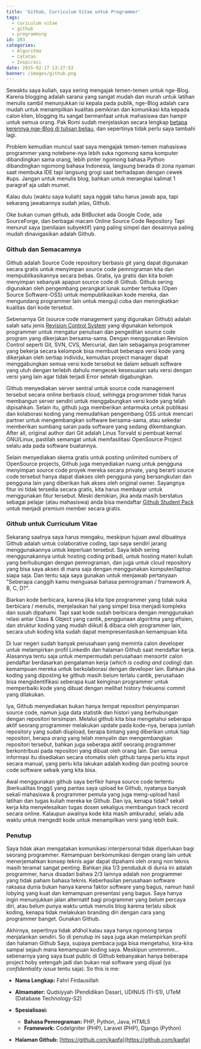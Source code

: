 ```yaml
---
title: 'Github, Curriculum Vitae untuk Programmer'
tags:
  - curiculum vitae
  - github
  - programming
id: 203
categories:
  - Algoritma
  - Catatan
  - Inspirasi
date: 2015-02-17 13:27:53
banner: /images/github.png
---
```


Sewaktu saya kuliah, saya sering mengajak temen-temen untuk nge-Blog. Karena blogging adalah sarana yang sangat mudah dan murah untuk latihan menulis sambil menunjukkan isi kepala pada publik, nge-Blog adalah cara mudah untuk menampilkan kualitas pemikiran dan komunikasi kita kepada calon klien, blogging itu sangat bermanfaat untuk mahasiswa dan hampir untuk semua orang. Pak Romi sudah menjelaskan secara lengkap [betapa kerennya nge-Blog di tulisan beliau,](http://romisatriawahono.net/2012/10/29/ciyus-cumpah-ngeblog-itu-wow-banget/http://romisatriawahono.net/2012/10/29/ciyus-cumpah-ngeblog-itu-wow-banget/) dan sepertinya tidak perlu saya tambahi lagi.

Problem kemudian muncul saat saya mengajak temen-temen mahasiswa programmer yang notebene-nya lebih suka ngomong sama komputer dibandingkan sama orang, lebih pinter ngomong bahasa Python dibandingkan ngomong bahasa Indonesia, langsung berada di zona nyaman saat membuka IDE tapi langsung grogi saat berhadapan dengan cewek #ups. Jangan untuk menulis blog, bahkan untuk merangkai kalimat 1 paragraf aja udah mumet.<!--more-->

Kalau dulu (waktu saya kuliah) saya nggak tahu harus jawab apa, tapi sekarang jawabannya sudah jelas, Github.

Oke bukan cuman github, ada BitBucket ada Google Code, ada SourceForge, dan berbagai macam Online Source Code Repository Tapi menurut saya (penilaian subyektif) yang paling simpel dan desainnya paling mudah dinavigasikan adalah Github.

### Github dan Semacamnya

Github adalah Source Code repository berbasis git yang dapat digunakan secara gratis untuk menyimpan source code pemrograman kita dan mempublikasikannya secara bebas. Gratis, iya gratis dan kita boleh menyimpan sebanyak apapun source code di Github. Github sering digunakan oleh pengembang perangkat lunak sumber terbuka (Open Source Software-OSS) untuk mempublikasikan kode mereka, dan mengundang programmer lain untuk menguji coba dan meningkatkan kualitas dari kode tersebut.

Sebenarnya Git (source code management yang digunakan Github) adalah salah satu jenis [Revision Control System](http://en.wikipedia.org/wiki/Revision_control) yang digunakan kelompok programmer untuk mengatur penulisan dan pengeditan source code program yang dikerjakan bersama-sama. Dengan menggunakan Revision Control seperti Git, SVN, CVS, Mercurial, dan lain sebagainya programmer yang bekerja secara kelompok bisa membuat beberapa versi kode yang dikerjakan oleh sertiap individu, kemudian project manager dapat menggabungkan semua versi kode tersebut ke dalam sebuah software yang utuh dengan terlebih dahulu mengecek kesesuaian satu versi dengan versi yang lain agar tidak terjadi Error setelah digabungkan.

Github menyediakan server sentral untuk source code management tersebut secara online berbasis cloud, sehingga programmer tidak harus membangun server sendiri untuk menggabungkan versi kode yang telah dipisahkan. Selain itu, github juga memberikan antarmuka untuk publikasi dan kolaborasi koding yang memudahkan pengembang OSS untuk mencari partner untuk mengembangkan software bersama-sama, atau sekedar memberikan sumbang saran pada software yang sedang dikembangkan. After all, original author dari Git adalah Linus Torvald si pembuat kernal GNU/Linux, pastilah semangat untuk memfasilitasi OpenSource Project selalu ada pada software buatannya.

Selain menyediakan skema gratis untuk posting unlimited numbers of OpenSource projects, Github juga menyediakan ruang untuk pengguna menyimpan source code proyek mereka secara private, yang berarti source code tersebut hanya dapat diakses oleh pengguna yang bersangkutan dan pengguna lain yang diberikan hak akses oleh original owner. Sayangnya fitur ini tidak tersedia secara gratis, kita harus membayar untuk menggunakan fitur tersebut. Meski demikian, jika anda masih berstatus sebagai pelajar (atau mahasiswa) anda bisa mendaftar [Github Student Pack](https://education.github.com/pack) untuk menjadi premium member secara gratis.

### Github untuk Curriculum Vitae

Sekarang saatnya saya harus mengaku, meskipun tujuan awal dibuatnya Github adalah untuk colaborative coding, tapi saya sendiri jarang menggunakannya untuk keperluan tersebut. Saya lebih sering menggunakannya untuk hosting coding pribadi, untuk hosting materi kuliah yang berhubungan dengan pemrograman, dan juga untuk cloud repository yang bisa saya akses di mana saja dengan menggunakan komputer/laptop siapa saja. Dan tentu saja saya gunakan untuk menjawab pertanyaan "Seberapa canggih kamu menguasai bahasa pemrograman / framework A, B, C, D?".

Biarkan kode berbicara, karena jika kita tipe programmer yang tidak suka berbicara / menulis, menjelaskan hal yang simpel bisa menjadi kompleks dan susah dipahami. Tapi saat kode sudah berbicara dengan menggunakan relasi antar Class &amp; Object yang cantik, penggunaan algoritma yang efisien, dan struktur koding yang mudah diikuti &amp; dibaca oleh programmer lain, secara utuh koding kita sudah dapat mempresentasikan kemampuan kita.

Di luar negeri sudah banyak perusahaan yang meminta calon developer untuk melampirkan profil LinkedIn dan halaman Github saat mendaftar kerja. Alasannya tentu saja untuk mempermudah perusahaan mensortir calon pendaftar berdasarkan pengalaman kerja (_which is coding and coding_) dan kemampuan mereka untuk berkolaborasi dengan developer lain. Bahkan jika koding yang diposting ke github masih belum terlalu cantik, perusahaan bisa mengidentifikasi seberapa kuat keinginan programmer untuk memperbaiki kode yang dibuat dengan melihat history frekuensi commit yang dilakukan.

Iya, Github menyediakan bukan hanya tempat repositori penyimpanan source code, namun juga data statistik dan histori yang berhubungan dengan repositori tersimpan. Melalui github kita bisa mengetahui seberapa aktif seorang programmer melakukan update pada kode-nya, berapa jumlah repository yang sudah diupload, berapa bintang yang diberikan untuk tiap repositori, berapa orang yang telah menyalin dan mengembangkan repositori tersebut, bahkan juga seberapa aktif seorang programmer berkontribusi pada repositori yang dibuat oleh orang lain. Dan semua informasi itu disediakan secara otomatis oleh github tanpa perlu kita input secara manual, yang perlu kita lakukan adalah koding dan posting source code software sebaik yang kita bisa.

Awal menggunakan github saya berfikir hanya source code tertentu (berkualitas tinggi) yang pantas saya upload ke Github, nyatanya banyak sekali mahasiswa &amp; programmer pemula yang juga meng-upload hasil latihan dan tugas kuliah mereka ke Github. Dan iya, kenapa tidak? sekali kerja kita menyelesaikan tugas dosen sekaligus membangun track record secara online. Kalaupun awalnya kode kita masih amburadul, selalu ada waktu untuk mengedit kode untuk menampilkan versi yang lebih baik.

### Penutup

Saya tidak akan mengatakan komunikasi interpersonal tidak diperlukan bagi seorang programmer. Kemampuan berkomunikasi dengan orang lain untuk menerjemahkan konsep teknis agar dapat dipahami oleh orang non teknis masih teramat sangat penting. Bahkan jika 1/3 penduduk di dunia ini adalah programmer, harus disadari bahwa 2/3 lainnya adalah non programmer yang tidak paham bahasa teknis. Keberhasilan perusahaan software raksasa dunia bukan hanya karena faktor software yang bagus, namun hasil lobying yang kuat dan kemampuan presentasi yang bagus. Saya hanya ingin menunjukkan jalan alternatif bagi programmer yang belum percaya diri, atau belum punya waktu untuk menulis blog karena terlalu sibuk koding, kenapa tidak melakukan branding diri dengan cara yang programmer banget. Gunakan Github.

Akhirnya, sepertinya tidak afdhol kalau saya hanya ngomong tanpa menjalankan sendiri. So di penutup ini saya juga akan melampirkan profil dan halaman Github Saya, supaya pembaca juga bisa mengetahui, kira-kira sampai sejauh mana kemampuan koding saya. Meskipun ummmmm... sebenarnya yang saya buat public di Github kebanyakan hanya beberapa project hoby setengah jadi dan bukan real software yang dijual (ya _confidentiality issue_ tentu saja). So this is me:

*   **Nama Lengkap:** Fahri Firdausillah
*   **Almamater:** Qudsiyyah (Pendidikan Dasar), UDINUS (TI-S1), UTeM (Database Technology-S2)
*   **Spesialisasi:**

    *   **Bahasa Pemrograman:** PHP, Python, Java, HTML5
    *   **Framework:** CodeIgniter (PHP), Laravel (PHP), Django (Python)

*   **Halaman Github:** [https://github.com/kaqfa](https://github.com/kaqfa)